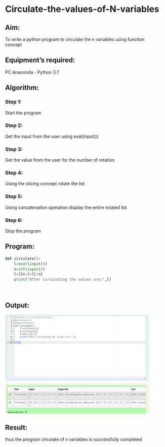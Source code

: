 # Circulate-the-values-of-N-variables
## Aim:
To write a python program to circulate the n variables using function concept
## Equipment’s required:
PC
Anaconda - Python 3.7
## Algorithm: 
### Step 1: 
Start the program
### Step 2:
Get the input from the user using eval(input()) 
### Step 3: 
Get the value from the user for the number of rotation
### Step 4: 
Using the slicing concept rotate the list

### Step 5: 
Using concatenation operation display the entire rotated list
### Step 6: 
Stop the program
## Program:
```py
def circulate():
    l=eval(input())
    n=int(input())
    l=l[n:]+l[:n]
    print("After circulating the values are:",l)
    
    

```

## Output:
![OUTPUT](./Screenshot%202023-12-24%20215842.png)
## Result:
thus the program circulate of n variables is successfully completed